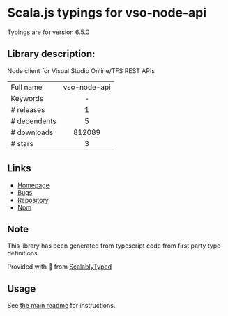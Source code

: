 
# Scala.js typings for vso-node-api

Typings are for version 6.5.0

## Library description:
Node client for Visual Studio Online/TFS REST APIs

|                    |                 |
| ------------------ | :-------------: |
| Full name          | vso-node-api |
| Keywords           | - |
| # releases         | 1 |
| # dependents       | 5 |
| # downloads        | 812089 |
| # stars            | 3 |

## Links
- [Homepage](https://github.com/Microsoft/vso-node-api#readme)
- [Bugs](https://github.com/Microsoft/vso-node-api/issues)
- [Repository](https://github.com/Microsoft/vso-node-api)
- [Npm](https://www.npmjs.com/package/vso-node-api)
    


## Note
This library has been generated from typescript code from first party type definitions.

Provided with :purple_heart: from [ScalablyTyped](https://github.com/oyvindberg/ScalablyTyped)

## Usage
See [the main readme](../../readme.md) for instructions.


